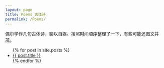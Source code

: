 ```yaml
---
layout: page
title: Poems 古体诗
permalink: /Poems/
---
```

偶尔学作几句古体诗，聊以自娱。按照时间顺序整理了一下，有些可能还图文并茂。
<ul>
  {% for post in site.posts %}
    <li>
      <a href="{{ post.url }}">{{ post.title }}</a>
    </li>
  {% endfor %}
</ul>
